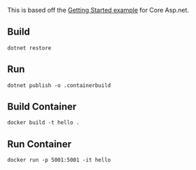 This is based off the [Getting Started example](https://docs.asp.net/en/1.0.0-rc2/getting-started.html) for Core Asp.net.


## Build
```
dotnet restore
```

## Run
```
dotnet publish -o .containerbuild
```

## Build Container
```
docker build -t hello .
```

## Run Container
```
docker run -p 5001:5001 -it hello
```
